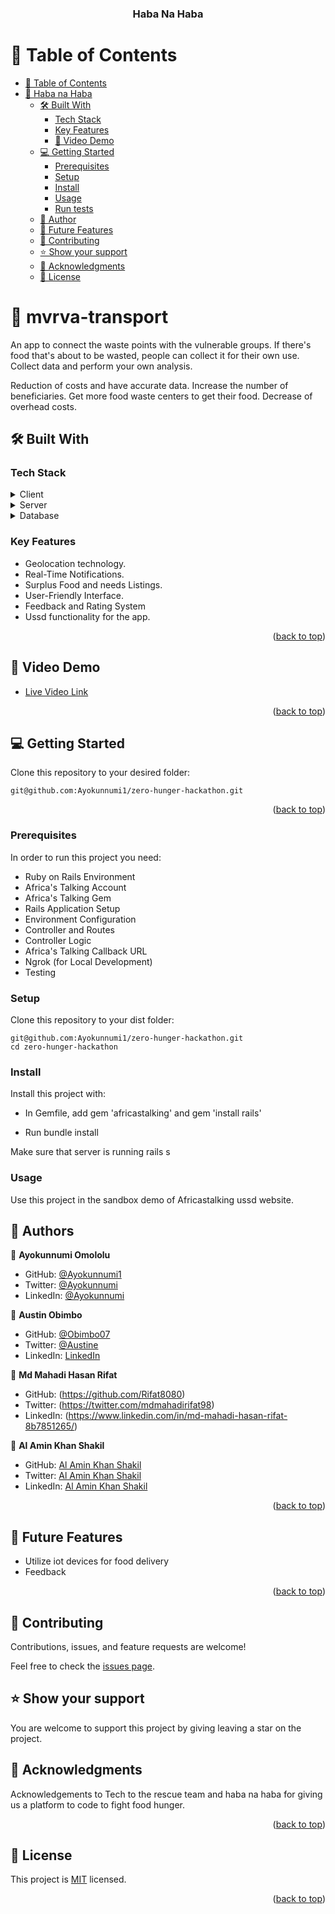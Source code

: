 <a name="readme-top"></a>

<div align="center">

  <h3><b>Haba Na Haba</b></h3>

</div>

# 📗 Table of Contents

- [📗 Table of Contents](#-table-of-contents)
- [📖 Haba na Haba ](#-haba-na-haba-)
  - [🛠 Built With ](#-built-with-)
    - [Tech Stack ](#tech-stack-)
    - [Key Features ](#key-features-)
    - [🚀 Video Demo](#video-demo) 
  - [💻 Getting Started ](#-getting-started-)
    - [Prerequisites](#prerequisites)
    - [Setup](#setup)
    - [Install](#install)
    - [Usage](#usage)
    - [Run tests](#run-tests)
  - [👥 Author ](#-author-)
  - [🔭 Future Features ](#-future-features-)
  - [🤝 Contributing ](#-contributing-)
  - [⭐️ Show your support ](#️-show-your-support-)
  - [🙏 Acknowledgments ](#-acknowledgments-)
  - [📝 License ](#-license-)

<!-- PROJECT DESCRIPTION -->

# 📖 mvrva-transport <a name="about-project"></a>

An app to connect the waste points with the vulnerable groups. If there's food that's about to be wasted, people can collect it for their own use. Collect data and perform your own analysis.

Reduction of costs and have accurate data. Increase the number of beneficiaries. Get more food waste centers to get their food. Decrease of overhead costs.

## 🛠 Built With <a name="built-with"></a>

### Tech Stack <a name="tech-stack"></a>

<details>
  <summary>Client</summary>
  <ul>
    <li><a href="https://africastalking.com/ussd">Africas talking</a></li>
  </ul>
</details>

<details>
  <summary>Server</summary>
  <ul>
    <li><a href="https://rubyonrails.org">Ruby on Rails</a></li>
  </ul>
</details>

<details>
<summary>Database</summary>
  <ul>
    <li><a href="https://www.postgresql.org/">PostgreSQL</a></li>
  </ul>
</details>

### Key Features <a name="key-features"></a>

- Geolocation technology.
- Real-Time Notifications.
- Surplus Food and  needs Listings.
- User-Friendly Interface.
- Feedback and Rating System
- Ussd functionality for the app.

<p align="right">(<a href="#readme-top">back to top</a>)</p>

## 🚀 Video Demo <a name="live-demo"></a>

- [Live Video Link]()

<p align="right">(<a href="#readme-top">back to top</a>)</p>

## 💻 Getting Started <a name="getting-started"></a>

Clone this repository to your desired folder:

```
git@github.com:Ayokunnumi1/zero-hunger-hackathon.git
```

<p align="right">(<a href="#readme-top">back to top</a>)</p>

### Prerequisites

In order to run this project you need:

- Ruby on Rails Environment
- Africa's Talking Account
- Africa's Talking Gem
- Rails Application Setup
- Environment Configuration
- Controller and Routes
- Controller Logic
- Africa's Talking Callback URL
- Ngrok (for Local Development)
- Testing

### Setup

Clone this repository to your dist folder:

```
git@github.com:Ayokunnumi1/zero-hunger-hackathon.git
cd zero-hunger-hackathon
```

### Install

Install this project with:
- In Gemfile, add
gem 'africastalking' and
gem 'install rails'

- Run bundle install

Make sure that server is running
rails s

### Usage

Use this project in the sandbox demo of Africastalking ussd website.

## 👥 Authors <a name="authors"></a>

👤 **Ayokunnumi Omololu**

- GitHub: [@Ayokunnumi1](https://github.com/Ayokunnumi1)
- Twitter: [@Ayokunnumi](https://twitter.com/AyokunnumiA)
- LinkedIn: [@Ayokunnumi](https://www.linkedin.com/in/ayokunnumiomololu)

👤 **Austin Obimbo**
- GitHub: [@Obimbo07](https://github.com/Obimbo07)
- Twitter: [@Austine](https://twitter.com/austsine_)
- LinkedIn: [LinkedIn](https://www.linkedin.com/in/austin-obimbo-9a613623a/)


👤 **Md Mahadi Hasan Rifat**
- GitHub: (https://github.com/Rifat8080)
- Twitter: (https://twitter.com/mdmahadirifat98)
- LinkedIn: (https://www.linkedin.com/in/md-mahadi-hasan-rifat-8b7851265/)

👤 **Al Amin Khan Shakil**

- GitHub: [Al Amin Khan Shakil](https://github.com/Al-Amin-Khan-Shakil)
- Twitter: [Al Amin Khan Shakil](https://twitter.com/AlAminKhan85004)
- LinkedIn: [Al Amin Khan Shakil](https://www.linkedin.com/in/al-amin-khan-shakil/)


<p align="right">(<a href="#readme-top">back to top</a>)</p>

## 🔭 Future Features <a name="future-features"></a>

- Utilize iot devices for food delivery
- Feedback

<p align="right">(<a href="#readme-top">back to top</a>)</p>

## 🤝 Contributing <a name="contributing"></a>

Contributions, issues, and feature requests are welcome!

Feel free to check the [issues page](https://github.com/Ayokunnumi1/zero-hunger-hackathon/issues).

## ⭐️ Show your support <a name="support"></a>

You are welcome to support this project by giving leaving a star on the project.

## 🙏 Acknowledgments <a name="acknowledgements"></a>

Acknowledgements to Tech to the rescue team and haba na haba for giving us a platform to code to fight food hunger.

<p align="right">(<a href="#readme-top">back to top</a>)</p>

## 📝 License <a name="license"></a>

This project is [MIT](./LICENSE) licensed.

<p align="right">(<a href="#readme-top">back to top</a>)</p>